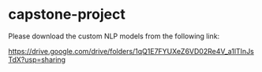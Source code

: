 # capstone-project

Please download the custom NLP models from the following link:

https://drive.google.com/drive/folders/1qQ1E7FYUXeZ6VD02Re4V_a1lTInJsTdX?usp=sharing
